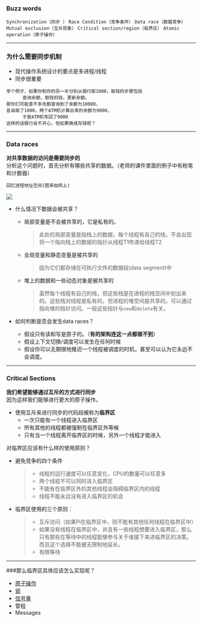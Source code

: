 ### Buzz words

`Synchronization（同步 ）`   `Race Condition（竞争条件）`  `Data race（数据竞争）`  `Mutual exclusion（互斥现象）`   `Critical section/region（临界区）`  `Atomic operation（原子操作）`

---

### 为什么需要同步机制

* 现代操作系统设计的要点是多进程/线程
* 同步很重要

```
举个例子，如果你和你的另一半分别从银行取1000，取钱的步骤包括
      查询余额，取钱扣钱，更新余额。
那你们可能差不多先都查询到了余额为10000，
各自取了1000，两个ATM机计算出来的余额为9000，
      于是ATM机写回了9000
这样的话银行会不开心，但如果换成存钱呢？
```

---

### Data races

**对共享数据的访问是需要同步的**  
分析这个问题时，首先分析有哪些共享的数据。（老师的课件里面的例子中有粉笔和计数器）

```回忆进程地址空间(图来自网上)```

![](http://upload-images.jianshu.io/upload_images/4984976-c13ceb7c67f8f4b7.png?imageMogr2/auto-orient/strip|imageView2/2/w/1240)


* 什么情况下数据会被共享？
  * 局部变量是不会被共享的，它是私有的。
    > 此处的局部变量是指栈上的数据，每个线程有自己的栈，不会出现将一个指向栈上的数据的指针从线程T1传递给线程T2
  * 全局变量和静态变量是被共享的
    > 因为它们都存储在可执行文件的数据段\(data segment\)中
  * 堆上的数据和一些动态对象是被共享的
    > 虽然每个线程有自己的栈，但这些栈是在进程的栈空间中划出来的。这些栈对线程是私有的，但进程的堆空间是共享的。可以通过指向堆的指针访问。一般这些指针与`new`和`delete`有关。

* 如何判断是否会发生data races？
  * 假设只有读和写是原子的。（**有的架构连这一点都做不到**）
  * 假设上下文切换/调度可以发生在任何时候
  * 假设你可以无期限地推迟一个线程被调度的时机，甚至可以认为它永远不会调度。

---

### Critical Sections

**我们希望能够通过互斥的方式进行同步**  
因为这样我们能够进行更大的原子操作。

* 使用互斥来进行同步的代码段被称为**临界区**
  * 一次只能有一个线程进入临界区
  * 所有其他的线程都被强制在临界区外等候
  * 只有当一个线程离开临界区的时候，另外一个线程才能进入

对临界区应该有什么样的使用原则？

* 避免竞争的四个条件
  > * 线程的运行速度可以任意变化，CPU的数量可以任意多
  > * 两个线程不可以同时进入临界区
  > * 不能有在临界区外的其他线程会阻碍临界区内的线程
  > * 线程不能永远没有进入临界区的机会
* 临界区使用的三个原则：
  > * 互斥访问（如果Pi在临界区中，则不能有其他任何线程在临界区中）
  > * 如果没有线程在临界区中，并且有一些线程想要进入临界区，那么只有那些在等待中的线程能够参与关于谁接下来进临界区的决策。而且这个选择不能被无限制地延长。
  > * 有限等待
  
---

###那么临界区具体应该怎么实现呢？

* [原子操作](atomicRW.md)
* [锁](Lock.md)
* [信号量](sema.md)
* 管程
* Messages




